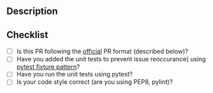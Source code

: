 ## Description
<!-- Briefly describe the bug you are trying to fix -->

<!-- Describe your changes in detail -->
<!-- If it fixes an open issue, please link to the issue here. -->

## Checklist
<!-- Feel free to remove check-list items aren't relevant to your change -->

- [ ] Is this PR following the [official](https://github.com/arviz-devs/arviz/blob/master/CONTRIBUTING.md#pull-request-checklist) 
      PR format (described below)?
- [ ] Have you added the unit tests to prevent issue reoccurance( using [pytest fixture pattern](
      (https://docs.pytest.org/en/latest/fixture.html#fixture))?
- [ ] Have you run the unit tests using pytest?
- [ ] Is your code style correct (are you using PEP8, pylint)?

<!--
Thank you so much for your PR!  To help us review your contribution, please
consider the following points:

- Read contributing guidelines carefully before submitting the PR. It is available
  at https://github.com/arviz-devs/arviz/blob/master/CONTRIBUTING.md.

- Read and abide by the Code of Conduct. It is available at  
  https://github.com/arviz-devs/arviz/blob/master/CODE_OF_CONDUCT.md

- Do not create the PR out of master, but out of a separate branch.

- The PR title should summarize the changes, for example "Add new group argument for the
  pair plot".  Avoid non-descriptive titles such as "Addresses issue #348". If your pull 
  request addresses an issue, please use the pull request title to describe 
  the issue and mention the issue number in the pull request description.

- The description should provide at least 1-2 sentences describing the pull request
  in detail (Why is this change required?  What problem does it solve?) and
  link to any relevant issues. If modifying a plot, render your plot to inspect for changes 
  and copy image in the pull request message on Github

- Please prefix the title of incomplete contributions with [WIP] (to indicate a work in 
  progress). WIPs may be useful to (1) indicate you are working on something to avoid 
  duplicated work, (2) request broad review of functionality or API, or (3) seek collaborators.
  
- If you are contributing fixes to docstrings, please pay attention to
  https://github.com/arviz-devs/arviz/blob/master/CONTRIBUTING.md#docstring-formatting.
  In particular, note the difference between using single backquotes, double backquotes, and
  asterisks in the markup.

We understand that PRs can sometimes be overwhelming, especially as the
reviews start coming in.  Please let us know if the reviews are unclear or
the recommended next step seems overly demanding, if you would like help in
addressing a reviewer's comments, or if you have been waiting too long to hear
back on your PR.
-->
